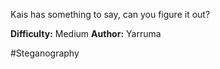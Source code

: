 Kais has something to say, can you figure it out? 

**Difficulty:** Medium     **Author:** Yarruma

#Steganography



